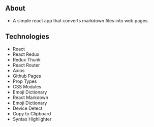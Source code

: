 ## About
- A simple react app that converts markdown files into web pages.

## Technologies

- React
- React Redux
- Redux Thunk
- React Router
- Axios
- Github Pages
- Prop Types
- CSS Modules
- Emoji Dictionary
- React Markdown
- Emoji Dictionary
- Device Detect
- Copy to Clipboard
- Syntax Highlighter
